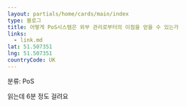 ```yaml
---
layout: partials/home/cards/main/index
type: 블로그
title: 어떻게 PoS시스템은 외부 관리로부터의 이점을 얻을 수 있는가
links:
  - link.md
lat: 51.507351
lng: 51.507351
countryCode: UK
---
```


분류: PoS

읽는데 6분 정도 걸려요
